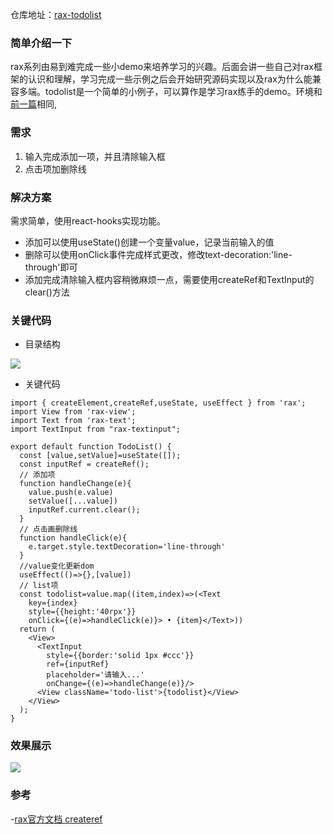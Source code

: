 仓库地址：[rax-todolist](https://github.com/XingGuoZM/native-module/tree/master/rax-todolist) 
### 简单介绍一下  
rax系列由易到难完成一些小demo来培养学习的兴趣。后面会讲一些自己对rax框架的认识和理解，学习完成一些示例之后会开始研究源码实现以及rax为什么能兼容多端。todolist是一个简单的小例子，可以算作是学习rax练手的demo。环境和[前一篇](https://www.cnblogs.com/xingguozhiming/p/13466465.html)相同,

### 需求   
1. 输入完成添加一项，并且清除输入框  
2. 点击项加删除线  

### 解决方案  
需求简单，使用react-hooks实现功能。
- 添加可以使用useState()创建一个变量value，记录当前输入的值  
- 删除可以使用onClick事件完成样式更改，修改text-decoration:'line-through'即可  
- 添加完成清除输入框内容稍微麻烦一点，需要使用createRef和TextInput的clear()方法  

### 关键代码  
- 目录结构 

![](https://img2020.cnblogs.com/blog/1347757/202008/1347757-20200810225303219-2022412182.png)  

- 关键代码  
```
import { createElement,createRef,useState, useEffect } from 'rax';
import View from 'rax-view';
import Text from 'rax-text';
import TextInput from "rax-textinput";

export default function TodoList() {
  const [value,setValue]=useState([]);
  const inputRef = createRef();
  // 添加项
  function handleChange(e){
    value.push(e.value)
    setValue([...value])
    inputRef.current.clear();
  }
  // 点击画删除线
  function handleClick(e){
    e.target.style.textDecoration='line-through'
  }
  //value变化更新dom
  useEffect(()=>{},[value])
  // list项
  const todolist=value.map((item,index)=>(<Text 
    key={index} 
    style={{height:'40rpx'}} 
    onClick={(e)=>handleClick(e)}> • {item}</Text>))
  return (
    <View>
      <TextInput 
        style={{border:'solid 1px #ccc'}}
        ref={inputRef}
        placeholder='请输入...'
        onChange={(e)=>handleChange(e)}/>
      <View className='todo-list'>{todolist}</View>
    </View>
  );
}

```
### 效果展示  

![](https://img2020.cnblogs.com/blog/1347757/202008/1347757-20200810225618920-852625002.png)

### 参考  
-[rax官方文档 createref](https://rax.js.org/docs/api/createref)

